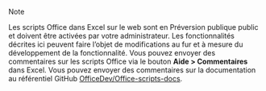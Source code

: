 > [!NOTE]
> Les scripts Office dans Excel sur le web sont en Préversion publique public et doivent être activées par votre administrateur. Les fonctionnalités décrites ici peuvent faire l’objet de modifications au fur et à mesure du développement de la fonctionnalité. Vous pouvez envoyer des commentaires sur les scripts Office via le bouton **Aide > Commentaires** dans Excel. Vous pouvez envoyer des commentaires sur la documentation au référentiel GitHub [OfficeDev/Office-scripts-docs](https://github.com/OfficeDev/office-scripts-docs/issues).
